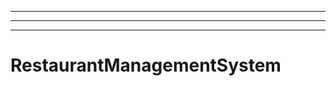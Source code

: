 -----------
----------------------------------------------------------------------------------------------------
----------------------------------------------------------------------------------------------------
# RestaurantManagementSystem

